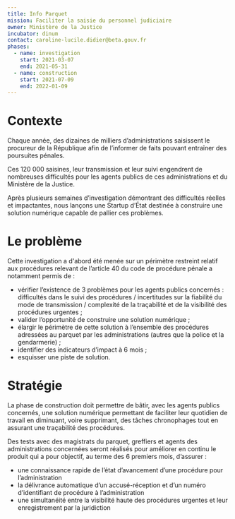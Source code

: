 ```yaml
---
title: Info Parquet
mission: Faciliter la saisie du personnel judiciaire
owner: Ministère de la Justice
incubator: dinum
contact: caroline-lucile.didier@beta.gouv.fr
phases:
  - name: investigation
    start: 2021-03-07
    end: 2021-05-31
  - name: construction
    start: 2021-07-09
    end: 2022-01-09
---
```

# **Contexte**

Chaque année, des dizaines de milliers d’administrations saisissent le procureur de la République afin de l’informer de faits pouvant entraîner des poursuites pénales.

Ces 120 000 saisines, leur transmission et leur suivi engendrent de nombreuses difficultés pour les agents publics de ces administrations et du Ministère de la Justice.

Après plusieurs semaines d’investigation démontrant des difficultés réelles et impactantes, nous lançons une Startup d’État destinée à construire une solution numérique capable de pallier ces problèmes.

# **Le problème**

Cette investigation a d'abord été menée sur un périmètre restreint relatif aux procédures relevant de l’article 40 du code de procédure pénale a notamment permis de :

* vérifier l’existence de 3 problèmes pour les agents publics concernés : difficultés dans le suivi des procédures / incertitudes sur la fiabilité du mode de transmission / complexité de la traçabilité et de la visibilité des procédures urgentes ;
* valider l’opportunité de construire une solution numérique ;
* élargir le périmètre de cette solution à l’ensemble des procédures adressées au parquet par les administrations (autres que la police et la gendarmerie) ;
* identifier des indicateurs d’impact à 6 mois ;
* esquisser une piste de solution.

# **Stratégie**

La phase de construction doit permettre de bâtir, avec les agents publics concernés, une solution numérique permettant de faciliter leur quotidien de travail en diminuant, voire supprimant, des tâches chronophages tout en assurant une traçabilité des procédures.

Des tests avec des magistrats du parquet, greffiers et agents des administrations concernées seront réalisés pour améliorer en continu le produit qui a pour objectif, au terme des 6 premiers mois, d’assurer :

* une connaissance rapide de l’état d’avancement d’une procédure pour l’administration
* la délivrance automatique d’un accusé-réception et d’un numéro d’identifiant de procédure à l’administration
* une simultanéité entre la visibilité haute des procédures urgentes et leur enregistrement par la juridiction